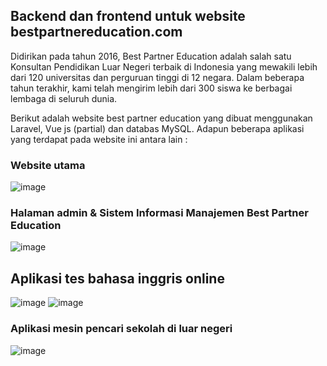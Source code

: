 ## Backend dan frontend untuk website bestpartnereducation.com  

Didirikan pada tahun 2016, Best Partner Education adalah salah satu Konsultan Pendidikan Luar Negeri terbaik di Indonesia yang mewakili lebih dari 120 universitas dan perguruan tinggi di 12 negara. Dalam beberapa tahun terakhir, kami telah mengirim lebih dari 300 siswa ke berbagai lembaga di seluruh dunia.

Berikut adalah website best partner education yang dibuat menggunakan Laravel, Vue js (partial) dan databas MySQL. Adapun beberapa aplikasi yang terdapat pada website ini antara lain :

### Website utama  
![image](https://github.com/irfanvarren/bp/assets/48541830/b5874e08-0c14-4da9-909c-15c014a912a2)  
  
### Halaman admin & Sistem Informasi Manajemen Best Partner Education  
![image](https://github.com/irfanvarren/bp/assets/48541830/09152d56-4371-4f0d-a69c-ed8851cddfe7)

## Aplikasi tes bahasa inggris online
![image](https://github.com/irfanvarren/bp/assets/48541830/738551a5-f959-49e5-a16e-b32ad06e1b48)
![image](https://github.com/irfanvarren/bp/assets/48541830/f4cf6f4c-53ad-4d22-ab3f-ed46ce7886e9)

### Aplikasi mesin pencari sekolah di luar negeri  
![image](https://github.com/irfanvarren/bp/assets/48541830/dda9a047-e0a3-4aa4-8aae-d85886f8b773)  

